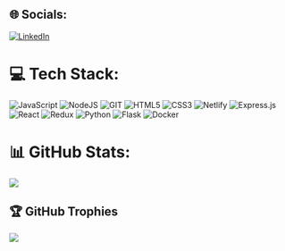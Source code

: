 <!-- ![Header](github-header-image3.png) -->
## 🌐 Socials:
[![LinkedIn](https://img.shields.io/badge/LinkedIn-%230077B5.svg?logo=linkedin&logoColor=white)](https://linkedin.com/in/veronica-flatto) 

# 💻 Tech Stack:
![JavaScript](https://img.shields.io/badge/javascript-%23323330.svg?style=for-the-badge&logo=javascript&logoColor=%23F7DF1E) ![NodeJS](https://img.shields.io/badge/node.js-6DA55F?style=for-the-badge&logo=node.js&logoColor=white) ![GIT](https://img.shields.io/badge/Git-fc6d26?style=for-the-badge&logo=git&logoColor=white) ![HTML5](https://img.shields.io/badge/html5-%23E34F26.svg?style=for-the-badge&logo=html5&logoColor=white) ![CSS3](https://img.shields.io/badge/css3-%231572B6.svg?style=for-the-badge&logo=css3&logoColor=white) ![Netlify](https://img.shields.io/badge/netlify-%23000000.svg?style=for-the-badge&logo=netlify&logoColor=#00C7B7) <!--![Heroku](https://img.shields.io/badge/heroku-%23430098.svg?style=for-the-badge&logo=heroku&logoColor=white) ![WordPress](https://img.shields.io/badge/WordPress-%23117AC9.svg?style=for-the-badge&logo=WordPress&logoColor=white) --> ![Express.js](https://img.shields.io/badge/express.js-%23404d59.svg?style=for-the-badge&logo=express&logoColor=%2361DAFB) ![React](https://img.shields.io/badge/react-%2320232a.svg?style=for-the-badge&logo=react&logoColor=%2361DAFB) ![Redux](https://img.shields.io/badge/redux-%23593d88.svg?style=for-the-badge&logo=redux&logoColor=white) ![Python](https://img.shields.io/badge/python-3670A0?style=for-the-badge&logo=python&logoColor=ffdd54) ![Flask](https://img.shields.io/badge/flask-%23000.svg?style=for-the-badge&logo=flask&logoColor=white) ![Docker](https://img.shields.io/badge/docker-%230db7ed.svg?style=for-the-badge&logo=docker&logoColor=white)
# 📊 GitHub Stats:
<!--![](https://github-readme-stats.vercel.app/api?username=verofl&theme=dracula&hide_border=false&include_all_commits=false&count_private=false)<br/> -->
<!-- ![](https://github-readme-streak-stats.herokuapp.com/?user=verofl&theme=dracula&hide_border=false)<br/> -->
![](https://github-readme-stats.vercel.app/api/top-langs/?username=verofl&theme=dracula&hide_border=false&include_all_commits=false&count_private=false&layout=compact)

 ## 🏆 GitHub Trophies
![](https://github-profile-trophy.vercel.app/?username=verofl&theme=dracula&no-frame=false&no-bg=false&margin-w=4)

<!-- ### ✍️ Random Dev Quote
![](https://quotes-github-readme.vercel.app/api?type=horizontal&theme=radical) -->



<!-- Proudly created with GPRM ( https://gprm.itsvg.in ) -->
